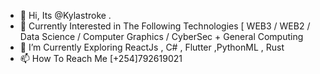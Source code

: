 - 👋 Hi, Its @Kylastroke .
- 👀 Currently Interested in The Following Technologies  [ WEB3 / WEB2  / Data Science / Computer Graphics / CyberSec + General Computing  
- 🌱 I’m Currently Exploring ReactJs , C# , Flutter ,PythonML , Rust 
- 📫 How To Reach Me  [+254]792619021

<!---
... 
--->
